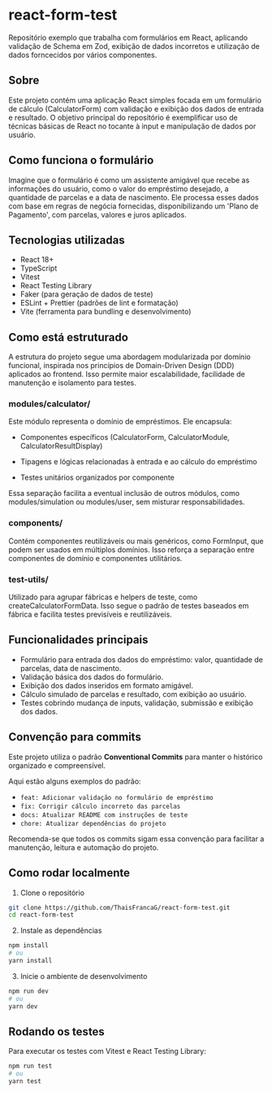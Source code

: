 # react-form-test

Repositório exemplo que trabalha com formulários em React, aplicando validação de Schema em Zod, exibição de dados incorretos e utilização de dados forncecidos por vários componentes.

## Sobre

Este projeto contém uma aplicação React simples focada em um formulário de cálculo (CalculatorForm) com validação e exibição dos dados de entrada e resultado.
O objetivo principal do repositório é exemplificar uso de técnicas básicas de React no tocante à input e manipulação de dados por usuário.

## Como funciona o formulário

Imagine que o formulário é como um assistente amigável que recebe as informações do usuário, como o valor do empréstimo desejado, a quantidade de parcelas e a data de nascimento. Ele processa esses dados com base em regras de negócia fornecidas, disponibilizando um 'Plano de Pagamento', com parcelas, valores e juros aplicados.

## Tecnologias utilizadas

- React 18+
- TypeScript
- Vitest
- React Testing Library
- Faker (para geração de dados de teste)
- ESLint + Prettier (padrões de lint e formatação)
- Vite (ferramenta para bundling e desenvolvimento)

## Como está estruturado

A estrutura do projeto segue uma abordagem modularizada por domínio funcional, inspirada nos princípios de Domain-Driven Design (DDD) aplicados ao frontend. Isso permite maior escalabilidade, facilidade de manutenção e isolamento para testes.

### modules/calculator/

Este módulo representa o domínio de empréstimos. Ele encapsula:

- Componentes específicos (CalculatorForm, CalculatorModule, CalculatorResultDisplay)

- Tipagens e lógicas relacionadas à entrada e ao cálculo do empréstimo

- Testes unitários organizados por componente

Essa separação facilita a eventual inclusão de outros módulos, como modules/simulation ou modules/user, sem misturar responsabilidades.

### components/

Contém componentes reutilizáveis ou mais genéricos, como FormInput, que podem ser usados em múltiplos domínios. Isso reforça a separação entre componentes de domínio e componentes utilitários.

### test-utils/

Utilizado para agrupar fábricas e helpers de teste, como createCalculatorFormData. Isso segue o padrão de testes baseados em fábrica e facilita testes previsíveis e reutilizáveis.

## Funcionalidades principais

- Formulário para entrada dos dados do empréstimo: valor, quantidade de parcelas, data de nascimento.
- Validação básica dos dados do formulário.
- Exibição dos dados inseridos em formato amigável.
- Cálculo simulado de parcelas e resultado, com exibição ao usuário.
- Testes cobrindo mudança de inputs, validação, submissão e exibição dos dados.

## Convenção para commits

Este projeto utiliza o padrão **Conventional Commits** para manter o histórico organizado e compreensível.

Aqui estão alguns exemplos do padrão:

- `feat: Adicionar validação no formulário de empréstimo`
- `fix: Corrigir cálculo incorreto das parcelas`
- `docs: Atualizar README com instruções de teste`
- `chore: Atualizar dependências do projeto`

Recomenda-se que todos os commits sigam essa convenção para facilitar a manutenção, leitura e automação do projeto.

## Como rodar localmente

1. Clone o repositório

```bash
git clone https://github.com/ThaisFrancaG/react-form-test.git
cd react-form-test
```

2. Instale as dependências

```bash
npm install
# ou
yarn install
```

3. Inicie o ambiente de desenvolvimento

```bash
npm run dev
# ou
yarn dev
```

## Rodando os testes

Para executar os testes com Vitest e React Testing Library:

```bash
npm run test
# ou
yarn test
```

